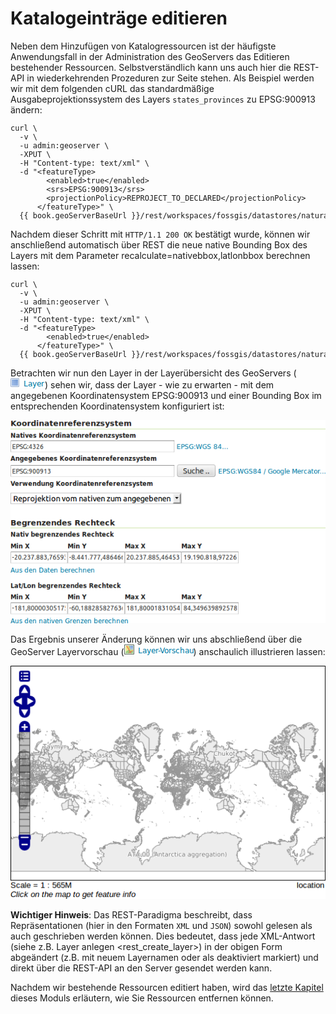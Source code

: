 Katalogeinträge editieren
=========================

Neben dem Hinzufügen von Katalogressourcen ist der häufigste Anwendungsfall in der
Administration des GeoServers das Editieren bestehender Ressourcen. Selbstverständlich
kann uns auch hier die REST-API in wiederkehrenden Prozeduren zur Seite stehen.
Als Beispiel werden wir mit dem folgenden cURL das standardmäßige Ausgabeprojektionssystem
des Layers `states_provinces` zu EPSG:900913 ändern:

<pre><xmp style="margin:0; font-size: .85em;">curl \
  -v \
  -u admin:geoserver \
  -XPUT \
  -H "Content-type: text/xml" \
  -d "<featureType>
        <enabled>true</enabled>
        <srs>EPSG:900913</srs>
        <projectionPolicy>REPROJECT_TO_DECLARED</projectionPolicy>
      </featureType>" \
  {{ book.geoServerBaseUrl }}/rest/workspaces/fossgis/datastores/natural_earth/featuretypes/states_provinces
</xmp></pre>

Nachdem dieser Schritt mit `HTTP/1.1 200 OK` bestätigt wurde, können wir anschließend
automatisch über REST die neue native Bounding Box des Layers mit dem Parameter
recalculate=nativebbox,latlonbbox berechnen lassen:

<pre><xmp style="margin:0; font-size: .85em;">curl \
  -v \
  -u admin:geoserver \
  -XPUT \
  -H "Content-type: text/xml" \
  -d "<featureType>
        <enabled>true</enabled>
      </featureType>" \
  {{ book.geoServerBaseUrl }}/rest/workspaces/fossgis/datastores/natural_earth/featuretypes/states_provinces?recalculate=nativebbox,latlonbbox
</xmp></pre>

Betrachten wir nun den Layer in der Layerübersicht des GeoServers (![layer\_icon](../assets/gui3.png))
sehen wir, dass der Layer - wie zu erwarten - mit dem angegebenen Koordinatensystem
EPSG:900913 und einer Bounding Box im entsprechenden Koordinatensystem konfiguriert
ist:

![Ausschnitt der Layerkonfiguration states\_provinces im nativen Koordinatensystem EPSG:900913](../assets/edit1.png)

Das Ergebnis unserer Änderung können wir uns abschließend über die GeoServer Layervorschau (![layer\_preview\_icon](../assets/gui1.png)) anschaulich illustrieren lassen:

![Layer states\_provinces mit zugehörigem Stil in EPSG:900913](../assets/edit2.png)

**Wichtiger Hinweis**: Das REST-Paradigma beschreibt, dass Repräsentationen (hier
    in den Formaten `XML` und `JSON`) sowohl gelesen als auch geschrieben werden
    können. Dies bedeutet, dass jede XML-Antwort (siehe z.B. Layer anlegen \<rest\_create\_layer\>)
    in der obigen Form abgeändert (z.B. mit neuem Layernamen oder als deaktiviert
        markiert) und direkt über die REST-API an den Server gesendet werden kann.

Nachdem wir bestehende Ressourcen editiert haben, wird das [letzte Kapitel](delete.md)
dieses Moduls erläutern, wie Sie Ressourcen entfernen können.
